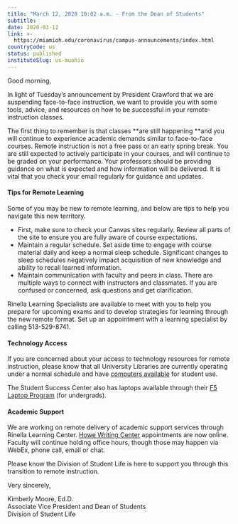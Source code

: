 ```yaml
---
title: "March 12, 2020 10:02 a.m. - From the Dean of Students"
subtitle: 
date: 2020-03-12
link: >-
  https://miamioh.edu/coronavirus/campus-announcements/index.html
countryCode: us
status: published
instituteSlug: us-muohio
---
```

Good morning,

In light of Tuesday’s announcement by President Crawford that we are suspending face-to-face instruction, we want to provide you with some tools, advice, and resources on how to be successful in your remote-instruction classes.  

The first thing to remember is that classes  **are still happening  **and you will continue to experience academic demands similar to face-to-face courses. Remote instruction is not a free pass or an early spring break. You are still expected to actively participate in your courses, and will continue to be graded on your performance. Your professors should be providing guidance on what is expected and how information will be delivered. It is vital that you check your email regularly for guidance and updates.

#### Tips for Remote Learning

Some of you may be new to remote learning, and below are tips to help you navigate this new territory.  

  * First, make sure to check your Canvas sites regularly. Review all parts of the site to ensure you are fully aware of course expectations.
  * Maintain a regular schedule. Set aside time to engage with course material daily and keep a normal sleep schedule. Significant changes to sleep schedules negatively impact acquisition of new knowledge and ability to recall learned information.
  * Maintain communication with faculty and peers in class. There are multiple ways to connect with instructors and classmates. If you are confused or concerned, ask questions and get clarification.



Rinella Learning Specialists are available to meet with you to help you prepare for upcoming exams and to develop strategies for learning through the new remote format. Set up an appointment with a learning specialist by calling 513-529-8741.

#### Technology Access

If you are concerned about your access to technology resources for remote instruction, please know that all University Libraries are currently operating under a normal schedule and have [computers available](https://www.lib.miamioh.edu/tech/computer-labs) for student use.

The Student Success Center also has laptops available through their [F5 Laptop Program](https://miamioh.formstack.com/forms/miami_cares_resources) (for undergrads). 

#### Academic Support

We are working on remote delivery of academic support services through Rinella Learning Center. [Howe Writing Center](https://miamioh.edu/hcwe/hwc/index.html) appointments are now online. Faculty will continue holding office hours, though those may happen via WebEx, phone call, email or chat.

Please know the Division of Student Life is here to support you through this transition to remote instruction.

Very sincerely,

Kimberly Moore, Ed.D.  
Associate Vice President and Dean of Students  
Division of Student Life 
